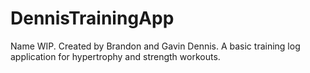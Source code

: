 # DennisTrainingApp
Name WIP. Created by Brandon and Gavin Dennis. A basic training log application for hypertrophy and strength workouts.
